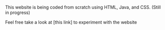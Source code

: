 This website is being coded from scratch using HTML, Java, and CSS. (Still in progress)

Feel free take a look at [this link] to experiment with the website
